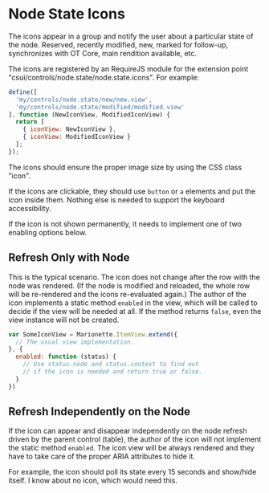# Node State Icons

The icons appear in a group and notify the user about a particular state of the node. Reserved, recently modified, new, marked for follow-up, synchronizes with OT Core, main rendition available, etc.

The icons are registered by an RequireJS module for the extension point "csui/controls/node.state/node.state.icons". For example:

```js
define([
  'my/controls/node.state/new/new.view',
  'my/controls/node.state/modified/modified.view'
], function (NewIconView, ModifiedIconView) {
  return [
    { iconView: NewIconView },
    { iconView: ModifiedIconView }
  ];
});
```

The icons should ensure the proper image size by using the CSS class "icon".

If the icons are clickable, they should use `button` or `a` elements and put the icon inside them. Nothing else is needed to support the keyboard accessibility.

If the icon is not shown permanently, it needs to implement one of two enabling options below.

## Refresh Only with Node

This is the typical scenario. The icon does not change after the row with the node was rendered. (If the node is modified and reloaded, the whole row will be re-rendered and the icons re-evaluated again.) The author of the icon implements a static method `enabled` in the view, which will be called to decide if the view will be needed at all. If the method returns `false`, even the view instance will not be created.

```js
var SomeIconView = Marionette.ItemView.extend({
  // The usual view implementation.
}, {
  enabled: function (status) {
    // Use status.node and status.context to find out
    // if the icon is needed and return true or false.
  }
})
```

## Refresh Independently on the Node

If the icon can appear and disappear independently on the node refresh driven by the parent control (table), the author of the icon will not implement the static method `enabled`. The icon view will be always rendered and they have to take care of the proper ARIA attributes to hide it.

For example, the icon should poll its state every 15 seconds and show/hide itself. I know about no icon, which would need this.
